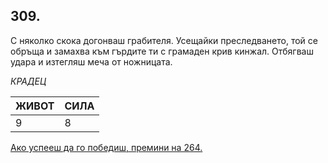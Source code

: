 ## 309.

С няколко скока догонваш грабителя. Усещайки преследването, той
се обръща и замахва към гърдите ти с грамаден крив кинжал.
Отбягваш удара и изтегляш меча от ножницата.

_КРАДЕЦ_

ЖИВОТ | СИЛА
--- | ---
9 | 8

[Ако успееш да го победиш, премини на 264.](./264)
